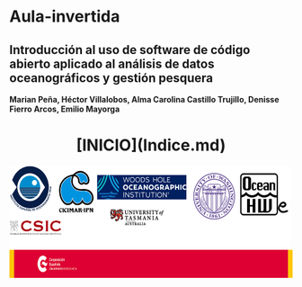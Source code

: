 # Aula-invertida
## Introducción al uso de software de código abierto aplicado al análisis de datos oceanográficos y gestión pesquera

**Marian Peña, Héctor Villalobos, Alma Carolina Castillo Trujillo, Denisse Fierro Arcos, Emilio Mayorga**


<h1 align="center">[INICIO](Indice.md)</h1>



<img     style="float: left;" src="instituciones.png" width="500" height="150"> 

<img     style="float: right;" src="AECID.png" width="600" height="50">

